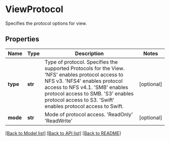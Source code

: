 # ViewProtocol

Specifies the protocol options for view.

## Properties
Name | Type | Description | Notes
------------ | ------------- | ------------- | -------------
**type** | **str** | Type of protocol. Specifies the supported Protocols for the  View.   &#39;NFS&#39; enables protocol access to NFS v3.   &#39;NFS4&#39; enables protocol  access to NFS v4.1.   &#39;SMB&#39; enables protocol access to SMB.   &#39;S3&#39; enables  protocol access to S3.   &#39;Swift&#39; enables protocol access to Swift. | [optional] 
**mode** | **str** | Mode of protocol access.   &#39;ReadOnly&#39;   &#39;ReadWrite&#39; | [optional] 

[[Back to Model list]](../README.md#documentation-for-models) [[Back to API list]](../README.md#documentation-for-api-endpoints) [[Back to README]](../README.md)


